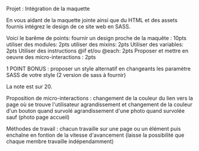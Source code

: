Projet : Intégration de la maquette

En vous aidant de la maquette jointe ainsi que du HTML et des assets fournis
intégrez le design de ce site web en SASS.

Voici le barême de points:
fournir un design proche de la maquête :                10pts
utiliser des modules:                                   2pts
utiliser des mixins:                                    2pts
Utiliser des variables:                                 2pts
Utiliser des instructions @if et/ou @each:              2pts
Proposer et mettre en oeuvre des micro-interactions :   2pts

1 POINT BONUS : proposer un style alternatif en changeants les paramètre SASS de votre style (2 version de sass à fournir)


La note est sur 20.


Proposition de micro-interactions : 
    changement de la couleur du lien vers la page où se trouve l'utilisateur
    agrandissement et changement de la couleur d'un bouton quand survolé
    agrandissement d'une photo quand survolée sauf (photo page accueil)

Méthodes de travail : chacun travaille sur une page ou un élément puis enchaîne en fontion de la vitesse d'avancement (laisse la possibilité que chaque membre travaille indépendamment)